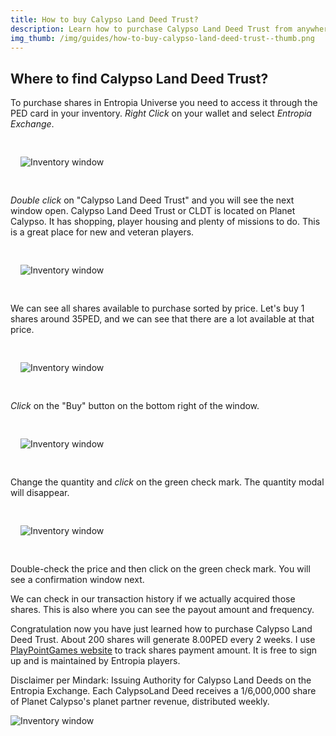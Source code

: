```yaml
---
title: How to buy Calypso Land Deed Trust?
description: Learn how to purchase Calypso Land Deed Trust from anywhere in Entropia. From tips and plenty of screenshots - we have made it easy to understand.
img_thumb: /img/guides/how-to-buy-calypso-land-deed-trust--thumb.png
---
```


## Where to find Calypso Land Deed Trust?

To purchase shares in Entropia Universe you need to access it through the PED card in your inventory. *Right Click* on your wallet and select *Entropia Exchange*.

<div class="imgguides" style="padding: 1rem;display: block;position: relative;">

![Inventory window](/img/guides/how-to-buy-calypso-land-deed-trust--entropiamarket-guide---01.png "Inventory window")

</div>

*Double click* on "Calypso Land Deed Trust" and you will see the next window open. Calypso Land Deed Trust or CLDT is located on Planet Calypso. It has shopping, player housing and plenty of missions to do. This is a great place for new and veteran players.

<div class="imgguides" style="padding: 1rem;display: block;position: relative;">

![Inventory window](/img/guides/how-to-buy-calypso-land-deed-trust--entropiamarket-guide---02.png "Inventory window")

</div>

We can see all shares available to purchase sorted by price. Let's buy 1 shares around 35PED, and we can see that there are a lot available at that price.

<div class="imgguides" style="padding: 1rem;display: block;position: relative;">

![Inventory window](/img/guides/how-to-buy-calypso-land-deed-trust--entropiamarket-guide---03.png "Inventory window")

</div>

*Click* on the "Buy" button on the bottom right of the window.

<div class="imgguides" style="padding: 1rem;display: block;position: relative;">

![Inventory window](/img/guides/how-to-buy-calypso-land-deed-trust--entropiamarket-guide---04.png "Inventory window")

</div>

Change the quantity and *click* on the green check mark. The quantity modal will disappear.

<div class="imgguides" style="padding: 1rem;display: block;position: relative;">

![Inventory window](/img/guides/how-to-buy-calypso-land-deed-trust--entropiamarket-guide---05.png "Inventory window")

</div>

Double-check the price and then click on the green check mark. You will see a confirmation window next.

We can check in our transaction history if we actually acquired those shares. This is also where you can see the payout amount and frequency.

Congratulation now you have just learned how to purchase Calypso Land Deed Trust. About 200 shares will generate 8.00PED every 2 weeks. I use [PlayPointGames website](https://playpointgames.com/r/ee1f280b) to track shares payment amount. It is free to sign up and is maintained by Entropia players.

Disclaimer per Mindark: Issuing Authority for Calypso Land Deeds on the Entropia Exchange. Each CalypsoLand Deed receives a 1/6,000,000 share of Planet Calypso's planet partner revenue, distributed weekly.

![Inventory window](/img/guides/how-to-buy-calypso-land-deed-trust--entropiamarket-guide---06.png "Inventory window")